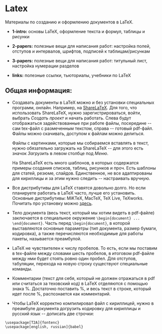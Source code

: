 # Latex

Материалы по созданию и оформлению документов в LaTeX.

* **1-intro:** основы LaTeX, оформление текста и формул, таблицы и рисунки

* **2-papers:** полезные вещи для написания работ: настройка полей, отступов и интервалов, шрифтов, подписей к таблицам/рисункам

* **3-papers:** полезные вещи для написания работ: титульный лист, настройка нумерации разделов

* **links:** полезные ссылки, тьюториалы, учебники по LaTeX 


## Общая информация:

* Создавать документы в LaTeX можно и без установки специальных программ, онлайн. Например, на [ShareLaTeX](https://www.sharelatex.com/project]). Для того, что использовать ShareLaTeX, нужно зарегистрироваться, войти, выбрать *Создать проект* и начать работать. Слева будут отображаться задействованные при работе файлы, посередине -- сам tex-файл с размеченным текстом, справа -- готовый pdf-файл. Файлы можно скачивать, доступом к файлам можно делиться. 

    Файлы с картинками, которые мы собираемся вставлять в текст, нужно обязательно загружать на ShareLaTeX -- для этого есть значок *Загрузить* в левом столбце под *Меню*.

    На ShareLaTeX есть много шаблонов, в которых содержатся примеры создания списков, таблиц, рисунков и проч. Есть шаблоны для статей, резюме, слайдов. Единственное, не все адаптированы для кириллицы и за этим нужно следить -- настраивать вручную.

* Все дистрибутивы для LaTeX ставятся довольно долго. Но если планируете работать в LaTeX часто, лучше его установить. Основные дистрибутивы: MiKTeX, MacTeX, TeX Live, TeXworks. Почитать про установку можно [здесь](https://www.latex-project.org/get/). 

* Тело документа (весь текст, который мы хотим видеть в pdf-файле) заключается в специальное окружение `\begin{document} ... \end{document}`. Часть перед `\begin{document}`, в которой выставляются основные параметры (тип документа, размер бумаги, кодировка), а также перечисляются необходимые для работы пакеты, называется преамбулой.

* LaTeX не чувствителен к числу пробелов. То есть, если мы поставим в tex-файле между словами шесть пробелов, в итоговом pdf-файле между нми будет стоять ровно один пробел. Для отступов, табуляции, перехода на новую строку существуют специальные команды.

* Комментарии (текст для себя, который не должен отражаться в pdf или считаться за теховский код) в LaTeX отделяются с помощью знака %. Достаточно поставить %, и весь текст в строке, который идет после %, распознается как комментарий.

* Чтобы LaTeX корректно компилировал файл с кириллицей, нужно в преамбуле документа догрузить кодировку для кириллицы и русский язык -- дописать две строчки:

```
\usepackage[T2A]{fontenc}
\usepackage[english, russian]{babel}
```
